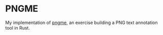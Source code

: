 # PNGME

My implementation of [pngme](https://picklenerd.github.io/pngme_book/), an exercise building a PNG text annotation tool in Rust.
